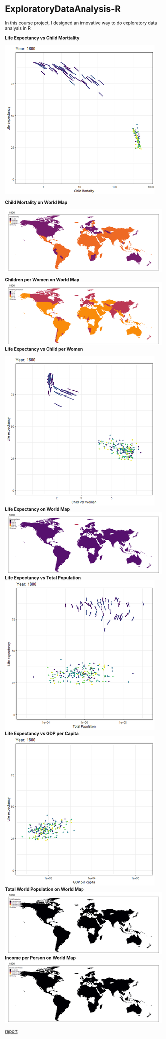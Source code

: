 # ExploratoryDataAnalysis-R
In this course project, I designed an innovative way to do exploratory data analysis in R

**Life Expectancy vs Child Morttality**

![Alt Text](image3.gif)

**Child Mortality on World Map**

![Alt Text](image4.gif)

**Children per Women on World Map**
![Alt Text](image5.gif)
**Life Expectancy vs Child per Women**

![Alt Text](image6.gif)
**Life Expectancy on World Map**
![Alt Text](image7.gif)
**Life Expectancy vs Total Population**
![Alt Text](image8.gif)
**Life Expectancy vs GDP per Capita**
![Alt Text](image9.gif)
**Total World Population on World Map**
![Alt Text](image1.gif)
**Income per Person on World Map**
![Alt Text](image2.gif)


[report](Report.pdf)
